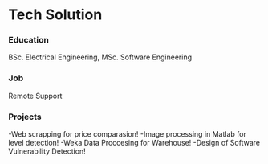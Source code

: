 # Tech Solution

### Education 
BSc. Electrical Engineering, MSc. Software Engineering
### Job
Remote Support
### Projects
-Web scrapping for price comparasion!
-Image processing in Matlab for level detection!
-Weka Data Proccesing for Warehouse!
-Design of Software Vulnerability Detection!



